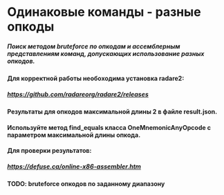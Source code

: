 # Одинаковые команды - разные опкоды

##### Поиск методом bruteforce по опкодам и ассемблерным представлениям команд, допускающих использование разных опкодов.

#### Для корректной работы необоходима установка radare2: 

##### https://github.com/radareorg/radare2/releases

#### Результаты для опкодов максимальной длины 2 в файле result.json.

#### Используйте метод find_equals класса OneMnemonicAnyOpcode с параметром максимальной длины опкода.

#### Для проверки результатов:

##### https://defuse.ca/online-x86-assembler.htm

#### TODO: bruteforce опкодов по заданному диапазону
